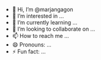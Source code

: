 - 👋 Hi, I’m @marjangagon
- 👀 I’m interested in ...
- 🌱 I’m currently learning ...
- 💞️ I’m looking to collaborate on ...
- 📫 How to reach me ...
- 😄 Pronouns: ...
- ⚡ Fun fact: ...

<!---
marjangagon/marjangagon is a ✨ special ✨ repository because its `README.md` (this file) appears on your GitHub profile.
You can click the Preview link to take a look at your changes.
--->
